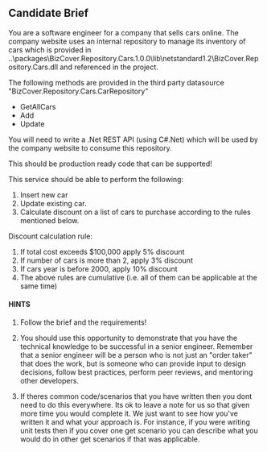 ## Candidate Brief 

You are a software engineer for a company that sells cars online.
The company website uses an internal repository to manage its inventory of cars which is 
provided in ..\packages\BizCover.Repository.Cars.1.0.0\lib\netstandard1.2\BizCover.Repository.Cars.dll and referenced in the project.

The following methods are provided in the third party datasource "BizCover.Repository.Cars.CarRepository"

* GetAllCars
* Add
* Update

You will need to write a .Net REST API (using C#.Net) which will be used by the company website to consume this repository. 

This should be production ready code that can be supported!

This service should be able to perform the following:
1. Insert new car
2. Update existing car.
3. Calculate discount on a list of cars to purchase according to the rules mentioned below.

Discount calculation rule:
1. If total cost exceeds $100,000 apply 5% discount
2. If number of cars is more than 2, apply 3% discount
3. If cars year is before 2000, apply 10% discount
4. The above rules are cumulative (i.e. all of them can be applicable at the same time)



#### HINTS

1. Follow the brief and the requirements!

2. You should use this opportunity to demonstrate that you have the technical knowledge to be successful in a senior engineer.
Remember that a senior engineer will be a person who is not just an "order taker" that does the work, but is someone who can provide input to design decisions, follow best practices, perform peer reviews, and mentoring other developers.

3. If theres common code/scenarios that you have written then you dont need to do this everywhere. Its ok to leave a note for us so that given more time 
you would complete it. We just want to see how you've written it and what your approach is. For instance, if you were writing unit tests then if you cover 
one get scenario you can describe what you would do in other get scenarios if that was applicable.
